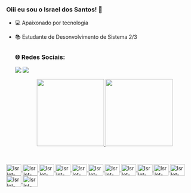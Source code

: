 ### Oiii eu sou o Israel dos Santos! 🤙


- 💻 Apaixonado por tecnologia
- 📚 Estudante de Desonvolvimento de Sistema 2/3

  ##

  <h3> 🌐 Redes Sociais: <br></h3>
  
  <div>  
  
   <a href="https://github.com/isrlot" target="_blank"><img src="https://img.shields.io/badge/-LinkedIn-%230077B5?style =for-the-badge&logo=linkedin&logoColor=white" target="_blank"></a>
   <a href = "mailto:isrlsilva0604@gmail.com"><img src="https://img.shields.io/badge/Gmail-D14836?style=for-the-badge&logo=gmail&logoColor=white" alvo ="_blank"></a>

  <div align="center">
  <a href="https://github.com/isrlot">
  <img height="180em" src="https://github-readme-stats.vercel.app/api?username=isrlot&show_icons=true&theme=cobalt&include_all_commits=true&count_private=true"/>
  <img height="180em" src="https://github-readme-stats.vercel.app/api/top-langs/?username=isrlot&layout=compact&langs_count=7&theme=cobalt"/>
</div>
    
   ##
  
  <div style="display: inline_block"><br>
  <img align="center" alt="Isrlot-css" height="30" width="40"   <img src="https://cdn.jsdelivr.net/gh/devicons/devicon/icons/css3/css3-plain-wordmark.svg" />
  <img align="center" alt="Isrlot-html" height="30" width="40" <img src="https://cdn.jsdelivr.net/gh/devicons/devicon/icons/html5/html5-plain-wordmark.svg" />
  <img align="center" alt="Isrlot-java" height="30" width="40" <img src="https://cdn.jsdelivr.net/gh/devicons/devicon/icons/java/java-original.svg" />
  <img align="center" alt="Isrlot-javascript" height="30" width="40" <img src="https://cdn.jsdelivr.net/gh/devicons/devicon/icons/javascript/javascript-original.svg"/>
  <img align="center" alt="Isrlot-mysql" height="30" width="40" <img src="https://cdn.jsdelivr.net/gh/devicons/devicon/icons/mysql/mysql-original.svg" />
  <img align="center" alt="Isrlot-php" height="30" width="40" <img src="https://cdn.jsdelivr.net/gh/devicons/devicon/icons/php/php-original.svg" />
  <img align="center" alt="Isrlot-figma" height="30" width="40" <img src="https://cdn.jsdelivr.net/gh/devicons/devicon/icons/figma/figma-original.svg" />
  <img align="center" alt="Isrlot-canva" height="30" width="40" <img src="https://cdn.jsdelivr.net/gh/devicons/devicon/icons/canva/canva-original.svg" />
  <img align="center" alt="Isrlot-debian" height="30" width="40" <img src="https://cdn.jsdelivr.net/gh/devicons/devicon/icons/debian/debian-original.svg" />
  <img align="center" alt="Isrlot-linux" height="30" width="40" <img src="https://cdn.jsdelivr.net/gh/devicons/devicon/icons/linux/linux-original.svg" />
  <img align="center" alt="Isrlot-vscode" height="30" width="40" <img src="https://cdn.jsdelivr.net/gh/devicons/devicon/icons/vscode/vscode-original.svg" />
  <img align="center" alt="Isrlot-git" height="30" width="40" <img src="https://cdn.jsdelivr.net/gh/devicons/devicon/icons/git/git-original.svg" />
  <img align="center" alt="Isrlot-photo" height="30" width="40" <img src="https://cdn.jsdelivr.net/gh/devicons/devicon/icons/photoshop/photoshop-plain.svg" />


  


</div>

##

  
